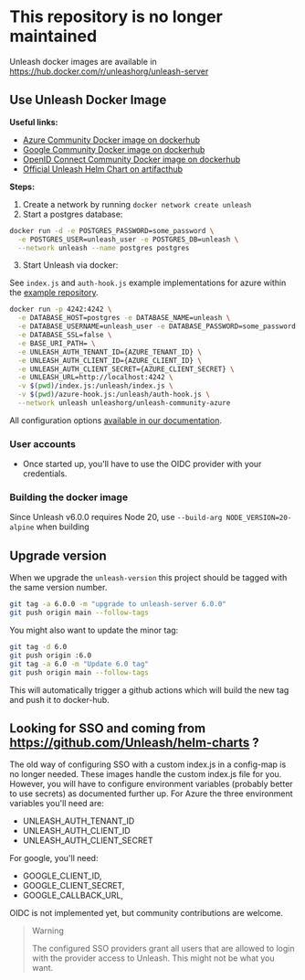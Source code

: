 # This repository is no longer maintained

Unleash docker images are available in https://hub.docker.com/r/unleashorg/unleash-server

## Use Unleash Docker Image


**Useful links:**

- [Azure Community Docker image on dockerhub](https://hub.docker.com/r/unleashorg/unleash-community-azure)
- [Google Community Docker image on dockerhub](https://hub.docker.com/r/unleashorg/unleash-community-google)
- [OpenID Connect Community Docker image on dockerhub](https://hub.docker.com/r/unleashorg/unleash-community-openid-connect)
- [Official Unleash Helm Chart on artifacthub](https://artifacthub.io/packages/helm/unleash/unleash)

**Steps:**

1. Create a network by running `docker network create unleash`
2. Start a postgres database:

```sh
docker run -d -e POSTGRES_PASSWORD=some_password \
  -e POSTGRES_USER=unleash_user -e POSTGRES_DB=unleash \
  --network unleash --name postgres postgres
```

3. Start Unleash via docker:

See `index.js` and `auth-hook.js` example implementations for azure within the [example repository](https://github.com/Unleash/unleash-examples/tree/main/v4/securing-azure-auth).

```sh
docker run -p 4242:4242 \
  -e DATABASE_HOST=postgres -e DATABASE_NAME=unleash \
  -e DATABASE_USERNAME=unleash_user -e DATABASE_PASSWORD=some_password \
  -e DATABASE_SSL=false \
  -e BASE_URI_PATH= \
  -e UNLEASH_AUTH_TENANT_ID={AZURE_TENANT_ID} \
  -e UNLEASH_AUTH_CLIENT_ID={AZURE_CLIENT_ID} \
  -e UNLEASH_AUTH_CLIENT_SECRET={AZURE_CLIENT_SECRET} \
  -e UNLEASH_URL=http://localhost:4242 \
  -v $(pwd)/index.js:/unleash/index.js \
  -v $(pwd)/azure-hook.js:/unleash/auth-hook.js \
  --network unleash unleashorg/unleash-community-azure
```

All configuration options [available in our documentation](https://docs.getunleash.io/docs/deploy/configuring_unleash).

### User accounts
- Once started up, you'll have to use the OIDC provider with your credentials.

### Building the docker image

Since Unleash v6.0.0 requires Node 20, use `--build-arg NODE_VERSION=20-alpine` when building

## Upgrade version
When we upgrade the `unleash-version` this project should be tagged with the same version number.

```bash
git tag -a 6.0.0 -m "upgrade to unleash-server 6.0.0"
git push origin main --follow-tags
```

You might also want to update the minor tag:

```bash
git tag -d 6.0
git push origin :6.0
git tag -a 6.0 -m "Update 6.0 tag"
git push origin main --follow-tags
```

This will automatically trigger a github actions which will build the new tag and push it to docker-hub.


## Looking for SSO and coming from https://github.com/Unleash/helm-charts ?

The old way of configuring SSO with a custom index.js in a config-map is no longer needed. These images handle the custom index.js file for you.
However, you will have to configure environment variables (probably better to use secrets) as documented further up. For Azure the three environment variables you'll need are:

* UNLEASH_AUTH_TENANT_ID
* UNLEASH_AUTH_CLIENT_ID
* UNLEASH_AUTH_CLIENT_SECRET

For google, you'll need:
* GOOGLE_CLIENT_ID,
* GOOGLE_CLIENT_SECRET,
* GOOGLE_CALLBACK_URL,

OIDC is not implemented yet, but community contributions are welcome.

> Warning
>
> The configured SSO providers grant all users that are allowed to login with the provider access to Unleash. This might not be what you want.
